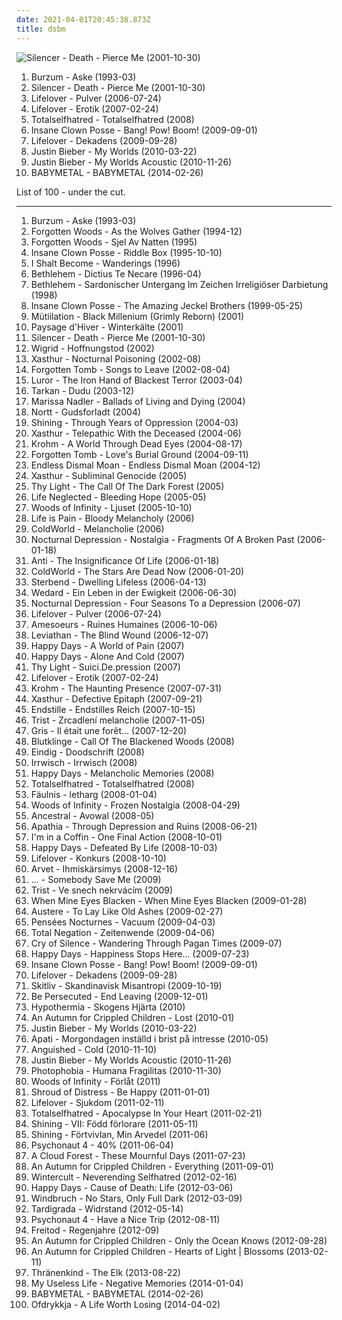 ```yaml
---
date: 2021-04-01T20:45:38.873Z
title: dsbm
---
```

![Silencer - Death - Pierce Me (2001-10-30)](http://coverartarchive.org/release/ba6b23a4-01e1-4f26-ba66-8dc59cf9f0c8/20616059112-500.jpg "Silencer - Death - Pierce Me (2001-10-30)")
<ol class="albums">
<li data-cover="http://coverartarchive.org/release/9642f427-dc28-4c06-81f3-0a4ef7c4de62/3763374815-500.jpg" data-tags="black metal" role="button">Burzum - Aske (1993-03)</li>
<li data-cover="http://coverartarchive.org/release/ba6b23a4-01e1-4f26-ba66-8dc59cf9f0c8/20616059112-500.jpg" data-tags="suicidal black metal, black metal, depressive black metal" role="button">Silencer - Death - Pierce Me (2001-10-30)</li>
<li data-cover="http://coverartarchive.org/release/267aaf45-66c8-3b02-af27-63ea455e208f/5247875054-500.jpg" data-tags="black metal, depressive black metal, depressive rock, metal" role="button">Lifelover - Pulver (2006-07-24)</li>
<li data-cover="http://coverartarchive.org/release/eddac426-6a41-4f99-9388-57f5f95d7e1d/1061800706-500.jpg" data-tags="depressive rock, depressive black metal, black metal, metal" role="button">Lifelover - Erotik (2007-02-24)</li>
<li data-cover="https://img.discogs.com/PPzS5vxma0DIfuTXNTlIFpSDUHI=/fit-in/400x400/filters:strip_icc():format(jpeg):mode_rgb():quality(90)/discogs-images/R-2786836-1301938676.jpeg.jpg" data-tags="black metal, depressive black metal" role="button">Totalselfhatred - Totalselfhatred (2008)</li>
<li data-cover="http://coverartarchive.org/release/7aa2faf0-993a-45b6-b513-afcb5f40f5d5/1621608060-500.jpg" data-tags="2009, goregrind, deathcore, brutal death metal, nsbm, deathgrind, brutal deathcore, national socialist black metal, moshcore" role="button">Insane Clown Posse - Bang! Pow! Boom! (2009-09-01)</li>
<li data-cover="http://coverartarchive.org/release/a2d2fd6f-9306-42b7-9708-e4572dfa5a72/1061891778-500.jpg" data-tags="depressive black metal" role="button">Lifelover - Dekadens (2009-09-28)</li>
<li data-cover="http://coverartarchive.org/release/6bfba6d5-71fc-454b-b3a0-63632a1459fa/20855090957-500.jpg" data-tags="totec radio, justin bieber, goregrind, justin bieber my worlds" role="button">Justin Bieber - My Worlds (2010-03-22)</li>
<li data-cover="http://coverartarchive.org/release/d9206472-5d0c-4617-a1d3-75466a346934/15444150049-500.jpg" data-tags="totec radio, justin bieber" role="button">Justin Bieber - My Worlds Acoustic (2010-11-26)</li>
<li data-cover="http://coverartarchive.org/release/e5c0f2cc-692c-46e2-af7d-4404c95e1550/6434003625-500.jpg" data-tags="2014" role="button">BABYMETAL - BABYMETAL (2014-02-26)</li>
</ol>
List of 100 - under the cut.
<!-- more -->

_________________

<ol class="albums">
<li data-cover="http://coverartarchive.org/release/9642f427-dc28-4c06-81f3-0a4ef7c4de62/3763374815-500.jpg" data-tags="black metal" role="button">
Burzum - Aske (1993-03)
</li>
<li data-cover="http://coverartarchive.org/release/46424e1a-57d9-42fb-b48b-f42ac7dc05f9/5448127715-500.jpg" data-tags="black metal, depressive black metal, true norwegian black metal" role="button">
Forgotten Woods - As the Wolves Gather (1994-12)
</li>
<li data-cover="https://img.discogs.com/66GGe-KrMcKaSsfa05q4O4gQzrc=/fit-in/600x874/filters:strip_icc():format(jpeg):mode_rgb():quality(90)/discogs-images/R-8754674-1531835403-4144.jpeg.jpg" data-tags="black metal" role="button">
Forgotten Woods - Sjel Av Natten (1995)
</li>
<li data-cover="http://coverartarchive.org/release/773b1e1e-3fe6-4e8f-a5e4-117d45dd2d06/27358258265-500.jpg" data-tags="1995, detroit" role="button">
Insane Clown Posse - Riddle Box (1995-10-10)
</li>
<li data-cover="http://coverartarchive.org/release/da82d909-87f8-498e-a19d-715ec3942506/9995860894-500.jpg" data-tags="black metal" role="button">
I Shalt Become - Wanderings (1996)
</li>
<li data-cover="https://via.placeholder.com/450" data-tags="black metal, dark metal" role="button">
Bethlehem - Dictius Te Necare (1996-04)
</li>
<li data-cover="http://coverartarchive.org/release/b4adc5b1-57f0-4cce-810c-2e395d53257d/10372216202-500.jpg" data-tags="black metal" role="button">
Bethlehem - Sardonischer Untergang Im Zeichen Irreligiöser Darbietung (1998)
</li>
<li data-cover="http://coverartarchive.org/release/4376e2ea-7b73-32a7-b99a-2e76f21498c2/28063954531-500.jpg" data-tags="juggalo, hip-hop" role="button">
Insane Clown Posse - The Amazing Jeckel Brothers (1999-05-25)
</li>
<li data-cover="http://coverartarchive.org/release/547942f0-1a13-440a-b38c-2c2652f8c564/9187924297-500.jpg" data-tags="black metal, les legions noires" role="button">
Mütiilation - Black Millenium (Grimly Reborn) (2001)
</li>
<li data-cover="http://coverartarchive.org/release/ae1a0e77-5977-45f1-9557-634820859899/2708262058-500.jpg" data-tags="atmospheric black metal, ambient" role="button">
Paysage d'Hiver - Winterkälte (2001)
</li>
<li data-cover="http://coverartarchive.org/release/ba6b23a4-01e1-4f26-ba66-8dc59cf9f0c8/20616059112-500.jpg" data-tags="suicidal black metal, black metal, depressive black metal" role="button">
Silencer - Death - Pierce Me (2001-10-30)
</li>
<li data-cover="http://coverartarchive.org/release/88bd3362-2d58-416d-957c-2c7c5fad95ca/2728104862-500.jpg" data-tags="black metal" role="button">
Wigrid - Hoffnungstod (2002)
</li>
<li data-cover="http://coverartarchive.org/release/aac39768-cf0e-40e8-987a-a0afdf6cce4d/1644186662-500.jpg" data-tags="black metal" role="button">
Xasthur - Nocturnal Poisoning (2002-08)
</li>
<li data-cover="https://img.discogs.com/_nhOTZTclsomWTCRVv2VpYGGha4=/fit-in/340x340/filters:strip_icc():format(jpeg):mode_rgb():quality(90)/discogs-images/R-681273-1147069300.jpeg.jpg" data-tags="depressive black metal, suicidal black metal, black metal, black doom metal" role="button">
Forgotten Tomb - Songs to Leave (2002-08-04)
</li>
<li data-cover="http://coverartarchive.org/release/9398f7be-b844-445d-b20f-940f362788a0/2696004207-500.jpg" data-tags="black metal, depressive black metal" role="button">
Luror - The Iron Hand of Blackest Terror (2003-04)
</li>
<li data-cover="https://img.discogs.com/Hx2z0NItvsNkVQThKzoP0svvhcE=/fit-in/600x531/filters:strip_icc():format(jpeg):mode_rgb():quality(90)/discogs-images/R-9280126-1510163722-7447.jpeg.jpg" data-tags="dudu, tarkan" role="button">
Tarkan - Dudu (2003-12)
</li>
<li data-cover="http://coverartarchive.org/release/bc2e6f32-2f93-41e7-8930-6485122e7052/3020431710-500.jpg" data-tags="folk" role="button">
Marissa Nadler - Ballads of Living and Dying (2004)
</li>
<li data-cover="http://coverartarchive.org/release/2e65786e-dc3f-400a-a2b7-4a6ba27b191a/1290349113-500.jpg" data-tags="black metal, funeral doom metal, doom metal" role="button">
Nortt - Gudsforladt (2004)
</li>
<li data-cover="http://coverartarchive.org/release/6f914ae1-6c0c-4e85-9c75-2826f1acef8b/24346761848-500.jpg" data-tags="black metal, soundtrack for my suicide" role="button">
Shining - Through Years of Oppression (2004-03)
</li>
<li data-cover="http://coverartarchive.org/release/bb36ae6a-88dd-45d7-8e3f-46706708d220/1644198280-500.jpg" data-tags="black metal" role="button">
Xasthur - Telepathic With the Deceased (2004-06)
</li>
<li data-cover="http://coverartarchive.org/release/4cdb0d3c-a3f9-474e-b6eb-7c934dea634e/5910625567-500.jpg" data-tags="black metal, suicidal black metal" role="button">
Krohm - A World Through Dead Eyes (2004-08-17)
</li>
<li data-cover="http://coverartarchive.org/release/023a4c15-1f1f-484e-b05d-556a534c8e84/2672261218-500.jpg" data-tags="suicidal black metal, depressive black metal, black metal" role="button">
Forgotten Tomb - Love's Burial Ground (2004-09-11)
</li>
<li data-cover="http://coverartarchive.org/release/2bdc3ee4-4461-41b9-bfe8-80d1370ac7f7/15104130412-500.jpg" data-tags="black metal" role="button">
Endless Dismal Moan - Endless Dismal Moan (2004-12)
</li>
<li data-cover="https://img.discogs.com/zYzSlu-53lnn9xPIyOvZgsfYu58=/fit-in/600x598/filters:strip_icc():format(jpeg):mode_rgb():quality(90)/discogs-images/R-5303115-1390056894-5347.jpeg.jpg" data-tags="black metal, depressive black metal" role="button">
Xasthur - Subliminal Genocide (2005)
</li>
<li data-cover="https://img.discogs.com/U-LHwE1sISCa4W7J_T2dDYMiCoI=/fit-in/420x640/filters:strip_icc():format(jpeg):mode_rgb():quality(90)/discogs-images/R-11775077-1522166177-7844.jpeg.jpg" data-tags="black metal, melodic black metal, depressive black metal, dsbm, depressive suicidal black metal" role="button">
Thy Light - The Call Of The Dark Forest (2005)
</li>
<li data-cover="https://img.discogs.com/FiLAGVb1Z1ptZWQD0yBz_2YrLfg=/fit-in/179x286/filters:strip_icc():format(jpeg):mode_rgb():quality(90)/discogs-images/R-3541570-1334518765.jpeg.jpg" data-tags="black metal, depressive black metal, dsbm" role="button">
Life Neglected - Bleeding Hope (2005-05)
</li>
<li data-cover="https://img.discogs.com/zvAFtFmy_e_YQYTVv4ZpCmMupqI=/fit-in/444x444/filters:strip_icc():format(jpeg):mode_rgb():quality(90)/discogs-images/R-900364-1358775541-5248.jpeg.jpg" data-tags="depressive black metal, dsbm, swedish black metal, worst ever, excellent streamability, free complete album to check out" role="button">
Woods of Infinity - Ljuset (2005-10-10)
</li>
<li data-cover="https://img.discogs.com/SliWxj2iy8Y5n12XU_grxv7piKE=/fit-in/476x480/filters:strip_icc():format(jpeg):mode_rgb():quality(90)/discogs-images/R-2697568-1297007420.jpeg.jpg" data-tags="depressive black metal" role="button">
Life is Pain - Bloody Melancholy (2006)
</li>
<li data-cover="http://coverartarchive.org/release/f5fb1cf8-e46f-4a68-91f0-7efee60e6784/16794185008-500.jpg" data-tags="black metal" role="button">
ColdWorld - Melancholie (2006)
</li>
<li data-cover="http://coverartarchive.org/release/b711b3f6-d123-47df-88c0-94b72f92d44e/21369554675-500.jpg" data-tags="black metal" role="button">
Nocturnal Depression - Nostalgia - Fragments Of A Broken Past (2006-01-18)
</li>
<li data-cover="http://coverartarchive.org/release/c9ac485b-23bf-4a27-9e10-c6183e99632d/2430542448-500.jpg" data-tags="black metal" role="button">
Anti - The Insignificance Of Life (2006-01-18)
</li>
<li data-cover="http://coverartarchive.org/release/bca39192-4462-432b-b74f-3ad89468d708/2676421199-500.jpg" data-tags="black metal, depressive black metal" role="button">
ColdWorld - The Stars Are Dead Now (2006-01-20)
</li>
<li data-cover="https://img.discogs.com/5k4-OBtUHeyJ8bAJw97g3BQvSos=/fit-in/600x917/filters:strip_icc():format(jpeg):mode_rgb():quality(90)/discogs-images/R-2713819-1592821106-3416.jpeg.jpg" data-tags="black metal, depressive black metal" role="button">
Sterbend - Dwelling Lifeless (2006-04-13)
</li>
<li data-cover="https://img.discogs.com/27mlJX9j392klcCSKybNI1-EdW8=/fit-in/600x453/filters:strip_icc():format(jpeg):mode_rgb():quality(90)/discogs-images/R-1952843-1254678970.jpeg.jpg" data-tags="2008, dsbm" role="button">
Wedard - Ein Leben in der Ewigkeit (2006-06-30)
</li>
<li data-cover="http://coverartarchive.org/release/97ea9e3a-f6fe-4e08-837d-cc3e6425158f/1086922512-500.jpg" data-tags="depressive black metal" role="button">
Nocturnal Depression - Four Seasons To a Depression (2006-07)
</li>
<li data-cover="http://coverartarchive.org/release/267aaf45-66c8-3b02-af27-63ea455e208f/5247875054-500.jpg" data-tags="black metal, depressive black metal, depressive rock, metal" role="button">
Lifelover - Pulver (2006-07-24)
</li>
<li data-cover="http://coverartarchive.org/release/3ff161d1-8512-4a01-8f54-7972761a8ef7/2461378555-500.jpg" data-tags="post-punk, black metal, shoegaze" role="button">
Amesoeurs - Ruines Humaines (2006-10-06)
</li>
<li data-cover="http://coverartarchive.org/release/d071c373-bf9b-423e-b67b-dd3f18515da0/26266848549-500.jpg" data-tags="black metal" role="button">
Leviathan - The Blind Wound (2006-12-07)
</li>
<li data-cover="https://img.discogs.com/K0XauL3trsEH4sfbzdvCoKSbddY=/fit-in/165x165/filters:strip_icc():format(jpeg):mode_rgb():quality(90)/discogs-images/R-2823841-1302669746.jpeg.jpg" data-tags="black metal, dsbm, hipster, burzum, depressive suicidal black metal, posluchac, songs to play after you sit for an hour waiting for a bus, hipsturd" role="button">
Happy Days - A World of Pain (2007)
</li>
<li data-cover="https://img.discogs.com/K0XauL3trsEH4sfbzdvCoKSbddY=/fit-in/165x165/filters:strip_icc():format(jpeg):mode_rgb():quality(90)/discogs-images/R-2823841-1302669746.jpeg.jpg" data-tags="black metal, usa, demo, suicidal black metal, depressive black metal, dsbm, usa black metal" role="button">
Happy Days - Alone And Cold (2007)
</li>
<li data-cover="http://coverartarchive.org/release/acd2c865-d6c2-44c4-ad3f-d3428cdb168d/1229282462-500.jpg" data-tags="black metal, depressive black metal" role="button">
Thy Light - Suici.De.pression (2007)
</li>
<li data-cover="http://coverartarchive.org/release/eddac426-6a41-4f99-9388-57f5f95d7e1d/1061800706-500.jpg" data-tags="depressive rock, depressive black metal, black metal, metal" role="button">
Lifelover - Erotik (2007-02-24)
</li>
<li data-cover="http://coverartarchive.org/release/2145b33a-d35e-464a-86bc-87ee28cfb51d/5733055713-500.jpg" data-tags="black metal" role="button">
Krohm - The Haunting Presence (2007-07-31)
</li>
<li data-cover="http://coverartarchive.org/release/218cbcd1-697b-47b2-98dd-860f6999056c/1644089497-500.jpg" data-tags="black metal, depressive black metal" role="button">
Xasthur - Defective Epitaph (2007-09-21)
</li>
<li data-cover="https://img.discogs.com/_F0-dljHgLQaC7lGawA9KJFgBU0=/fit-in/400x400/filters:strip_icc():format(jpeg):mode_rgb():quality(90)/discogs-images/R-8040299-1453994270-3502.jpeg.jpg" data-tags="black metal" role="button">
Endstille - Endstilles Reich (2007-10-15)
</li>
<li data-cover="https://img.discogs.com/_r2JKhHTe8oqQ5FSjtqZRQWo1bI=/fit-in/243x150/filters:strip_icc():format(jpeg):mode_rgb():quality(90)/discogs-images/R-1557068-1228174720.jpeg.jpg" data-tags="black metal, depressive black metal, dsbm" role="button">
Trist - Zrcadlení melancholie (2007-11-05)
</li>
<li data-cover="http://coverartarchive.org/release/2ac4ef33-2961-461e-b4ed-7ef5f5c916a9/1462657570-500.jpg" data-tags="depressive black metal" role="button">
Gris - Il était une forêt... (2007-12-20)
</li>
<li data-cover="http://coverartarchive.org/release/7e7503f1-439d-4d41-962c-22c3c0fc0b72/954465440-500.jpg" data-tags="atmospheric black metal, black metal" role="button">
Blutklinge - Call Of The Blackened Woods (2008)
</li>
<li data-cover="https://img.discogs.com/PYAqluu2kIWqPkTDPvKHTQdy97A=/fit-in/224x300/filters:strip_icc():format(jpeg):mode_rgb():quality(90)/discogs-images/R-5365179-1391575138-6325.jpeg.jpg" data-tags="black metal, dsbm, depressive suicidal black metal" role="button">
Eindig - Doodschrift (2008)
</li>
<li data-cover="http://coverartarchive.org/release/53f8f713-3280-38fb-aaba-03c8b84db333/2693088052-500.jpg" data-tags="ambient black metal, atmospheric black metal, depressive black metal, dsbm, atmospheric blackmetal" role="button">
Irrwisch - Irrwisch (2008)
</li>
<li data-cover="http://coverartarchive.org/release/70240b0b-a669-48a1-8ab0-671328e8dcb3/22458063533-500.jpg" data-tags="depressive black metal, dsbm, known albums" role="button">
Happy Days - Melancholic Memories (2008)
</li>
<li data-cover="https://img.discogs.com/PPzS5vxma0DIfuTXNTlIFpSDUHI=/fit-in/400x400/filters:strip_icc():format(jpeg):mode_rgb():quality(90)/discogs-images/R-2786836-1301938676.jpeg.jpg" data-tags="black metal, depressive black metal" role="button">
Totalselfhatred - Totalselfhatred (2008)
</li>
<li data-cover="https://img.discogs.com/5fWWG9EFePVKzcvM-uiOVMXdeXw=/fit-in/530x640/filters:strip_icc():format(jpeg):mode_rgb():quality(90)/discogs-images/R-3971708-1350980096-6560.jpeg.jpg" data-tags="black metal, depressive black metal" role="button">
Fäulnis - letharg (2008-01-04)
</li>
<li data-cover="https://img.discogs.com/KoZ-E3U3U96KO3t6mvxdBJKgSsM=/fit-in/600x600/filters:strip_icc():format(jpeg):mode_rgb():quality(90)/discogs-images/R-11152274-1510826039-7719.jpeg.jpg" data-tags="black metal, dsbm" role="button">
Woods of Infinity - Frozen Nostalgia (2008-04-29)
</li>
<li data-cover="https://img.discogs.com/e7ttGfnXuaUfgtuxowMTRn01yCA=/fit-in/600x600/filters:strip_icc():format(jpeg):mode_rgb():quality(90)/discogs-images/R-15515149-1592831820-2706.jpeg.jpg" data-tags="black metal, dsbm, pirata black terror metal, terror death black brasil" role="button">
Ancestral - Avowal (2008-05)
</li>
<li data-cover="http://coverartarchive.org/release/96c81c41-79e8-4060-a1a9-724d7323de00/936888254-500.jpg" data-tags="depressive black metal" role="button">
Apathia - Through Depression and Ruins (2008-06-21)
</li>
<li data-cover="https://img.discogs.com/hPKtuow48bYwcqw9lBxWzSt6qik=/fit-in/600x600/filters:strip_icc():format(jpeg):mode_rgb():quality(90)/discogs-images/R-9881961-1487884810-1595.jpeg.jpg" data-tags="black metal, metal, depressive black metal, dsbm" role="button">
I'm in a Coffin - One Final Action (2008-10-01)
</li>
<li data-cover="http://coverartarchive.org/release/408dc29f-6733-49ee-ba16-1868042c83cc/22458074898-500.jpg" data-tags="black metal" role="button">
Happy Days - Defeated By Life (2008-10-03)
</li>
<li data-cover="http://coverartarchive.org/release/70140bf8-220e-460b-a2a8-a53beae826b9/1061833576-500.jpg" data-tags="black metal, depressive black metal" role="button">
Lifelover - Konkurs (2008-10-10)
</li>
<li data-cover="https://img.discogs.com/iwSvsNoVk3HRYMzjD23RMUSj328=/fit-in/600x600/filters:strip_icc():format(jpeg):mode_rgb():quality(90)/discogs-images/R-1580689-1230479328.jpeg.jpg" data-tags="depressive black metal, dsbm, finnish black metal, creamed my pants" role="button">
Arvet - Ihmiskärsimys (2008-12-16)
</li>
<li data-cover="https://via.placeholder.com/450" data-tags="black metal, suicidal black metal, depressive black metal, dsbm, depressive suicidal black metal" role="button">
... - Somebody Save Me (2009)
</li>
<li data-cover="https://img.discogs.com/_r2JKhHTe8oqQ5FSjtqZRQWo1bI=/fit-in/243x150/filters:strip_icc():format(jpeg):mode_rgb():quality(90)/discogs-images/R-1557068-1228174720.jpeg.jpg" data-tags="depressive black metal" role="button">
Trist - Ve snech nekrvácím (2009)
</li>
<li data-cover="http://coverartarchive.org/release/6f40f9fe-fda4-425c-b53a-f3e1906f59aa/1465622415-500.jpg" data-tags="depressive black metal" role="button">
When Mine Eyes Blacken - When Mine Eyes Blacken (2009-01-28)
</li>
<li data-cover="http://coverartarchive.org/release/92c34ee4-6b01-44e8-b63f-00197cf20ef5/952615466-500.jpg" data-tags="depressive black metal, black metal, atmospheric black metal" role="button">
Austere - To Lay Like Old Ashes (2009-02-27)
</li>
<li data-cover="http://coverartarchive.org/release/9c3df1a3-c47e-43d5-a582-2f56fd601e44/2712493028-500.jpg" data-tags="black metal" role="button">
Pensées Nocturnes - Vacuum (2009-04-03)
</li>
<li data-cover="https://img.discogs.com/jEEBjpEpSU_5awyAQk4NLlDH448=/fit-in/387x342/filters:strip_icc():format(jpeg):mode_rgb():quality(90)/discogs-images/R-2954235-1308931677.jpeg.jpg" data-tags="atmospheric black metal, dsbm, cut yourself" role="button">
Total Negation - Zeitenwende (2009-04-06)
</li>
<li data-cover="http://coverartarchive.org/release/417d9c48-5630-46b5-926a-cc3a542b39b4/1644060879-500.jpg" data-tags="10 of 10 stars, dsbm, pure tragedy, depressive elite, hellenic depressive elite, hellenic drama" role="button">
Cry of Silence - Wandering Through Pagan Times (2009-07)
</li>
<li data-cover="http://coverartarchive.org/release/bf704779-a827-4fa1-935e-fef4dde5f549/22458050835-500.jpg" data-tags="black metal, depressive rock, depressive black metal, dsbm" role="button">
Happy Days - Happiness Stops Here... (2009-07-23)
</li>
<li data-cover="http://coverartarchive.org/release/7aa2faf0-993a-45b6-b513-afcb5f40f5d5/1621608060-500.jpg" data-tags="2009, goregrind, deathcore, brutal death metal, nsbm, deathgrind, brutal deathcore, national socialist black metal, moshcore" role="button">
Insane Clown Posse - Bang! Pow! Boom! (2009-09-01)
</li>
<li data-cover="http://coverartarchive.org/release/a2d2fd6f-9306-42b7-9708-e4572dfa5a72/1061891778-500.jpg" data-tags="depressive black metal" role="button">
Lifelover - Dekadens (2009-09-28)
</li>
<li data-cover="https://img.discogs.com/E5-eDpGc1TSdvpW5yoBHSx3uxbw=/fit-in/600x637/filters:strip_icc():format(jpeg):mode_rgb():quality(90)/discogs-images/R-1168512-1200084518.jpeg.jpg" data-tags="black metal, doom metal" role="button">
Skitliv - Skandinavisk Misantropi (2009-10-19)
</li>
<li data-cover="https://img.discogs.com/8RDEdFKukNZUjbWU1hgu7r3et74=/fit-in/249x214/filters:strip_icc():format(jpeg):mode_rgb():quality(90)/discogs-images/R-7357935-1439723118-2551.jpeg.jpg" data-tags="black metal, atmospheric black metal, depressive black metal, dsbm, depressive suicidal black metal" role="button">
Be Persecuted - End Leaving (2009-12-01)
</li>
<li data-cover="https://img.discogs.com/Pw0o_Bt5btLxg0W_GnS5-3NACAQ=/fit-in/480x480/filters:strip_icc():format(jpeg):mode_rgb():quality(90)/discogs-images/R-4004891-1364130551-1704.jpeg.jpg" data-tags="dsbm" role="button">
Hypothermia - Skogens Hjärta (2010)
</li>
<li data-cover="http://coverartarchive.org/release/041f63fd-a654-4b4a-9db2-27b39a428dcb/8160723658-500.jpg" data-tags="blackgaze, black metal, atmospheric black metal" role="button">
An Autumn for Crippled Children - Lost (2010-01)
</li>
<li data-cover="http://coverartarchive.org/release/6bfba6d5-71fc-454b-b3a0-63632a1459fa/20855090957-500.jpg" data-tags="totec radio, justin bieber, goregrind, justin bieber my worlds" role="button">
Justin Bieber - My Worlds (2010-03-22)
</li>
<li data-cover="https://img.discogs.com/fU_elPoMAqSP37xq2c35Ewz9g_E=/fit-in/572x568/filters:strip_icc():format(jpeg):mode_rgb():quality(90)/discogs-images/R-2516075-1288270480.jpeg.jpg" data-tags="depressive black metal, depressive rock, post-black metal" role="button">
Apati - Morgondagen inställd i brist på intresse (2010-05)
</li>
<li data-cover="http://coverartarchive.org/release/15f367ba-fc46-4cff-a9bb-6202972f1a5b/9762106383-500.jpg" data-tags="black metal, finnish black metal" role="button">
Anguished - Cold (2010-11-10)
</li>
<li data-cover="http://coverartarchive.org/release/d9206472-5d0c-4617-a1d3-75466a346934/15444150049-500.jpg" data-tags="totec radio, justin bieber" role="button">
Justin Bieber - My Worlds Acoustic (2010-11-26)
</li>
<li data-cover="http://coverartarchive.org/release/5f34173c-16e5-4d05-b6a6-fe0ff7456d4d/2501261681-500.jpg" data-tags="black metal, depressive black metal, dsbm, depressive suicidal black metal, favorite bm" role="button">
Photophobia - Humana Fragilitas (2010-11-30)
</li>
<li data-cover="https://img.discogs.com/zvAFtFmy_e_YQYTVv4ZpCmMupqI=/fit-in/444x444/filters:strip_icc():format(jpeg):mode_rgb():quality(90)/discogs-images/R-900364-1358775541-5248.jpeg.jpg" data-tags="black metal, swedish, funk metal, funk, funky, funk rock, dsbm, swedish black metal, true funk metal, trve funk metal, fucking great funk metal" role="button">
Woods of Infinity - Förlåt (2011)
</li>
<li data-cover="http://coverartarchive.org/release/80e40eaa-142f-44d9-b7db-c112caa63cf1/2275047821-500.jpg" data-tags="depressive black metal" role="button">
Shroud of Distress - Be Happy (2011-01-01)
</li>
<li data-cover="http://coverartarchive.org/release/10671a41-51e6-4574-9eed-2574b68bff16/1061855743-500.jpg" data-tags="black metal, depressive black metal" role="button">
Lifelover - Sjukdom (2011-02-11)
</li>
<li data-cover="http://coverartarchive.org/release/29134711-fd9c-44b0-a738-41b922f5be6c/1465495232-500.jpg" data-tags="2011, black metal" role="button">
Totalselfhatred - Apocalypse In Your Heart (2011-02-21)
</li>
<li data-cover="http://coverartarchive.org/release/14536c9a-c607-4e4e-9cfd-7e591a2cefe3/21671906975-500.jpg" data-tags="black metal" role="button">
Shining - VII: Född förlorare (2011-05-11)
</li>
<li data-cover="http://coverartarchive.org/release/30cbf56e-8947-4bc2-b24a-62cd8b92b47e/4799664950-500.jpg" data-tags="black metal, ep, suicidal black metal, depressive black metal, dsbm, depressive suicidal black metal" role="button">
Shining - Förtvivlan, Min Arvedel (2011-06)
</li>
<li data-cover="http://coverartarchive.org/release/d6e6be74-b7a4-4982-955a-d3361885541c/1465441105-500.jpg" data-tags="black metal, dsbm, depressive suicidal black metal, post-black metal" role="button">
Psychonaut 4 - 40% (2011-06-04)
</li>
<li data-cover="http://coverartarchive.org/release/4e7e3ccd-9aee-41dd-a325-6cb4cd4b0c7f/927197817-500.jpg" data-tags="atmospheric black metal, dsbm" role="button">
A Cloud Forest - These Mournful Days (2011-07-23)
</li>
<li data-cover="http://coverartarchive.org/release/42f84603-8908-4c5f-b6ad-11a3a18dcb49/8160758525-500.jpg" data-tags="blackgaze, atmospheric black metal, black metal" role="button">
An Autumn for Crippled Children - Everything (2011-09-01)
</li>
<li data-cover="http://coverartarchive.org/release/4d180ea4-b84f-47d3-bed6-3aa248f3dccf/1933074975-500.jpg" data-tags="black metal, russian, russian metal, ambient black metal, atmospheric black metal, suicidal black metal, depressive black metal, dsbm, depressive, russian black metal, russian depressive black metal" role="button">
Wintercult - Neverending Selfhatred (2012-02-16)
</li>
<li data-cover="https://img.discogs.com/K0XauL3trsEH4sfbzdvCoKSbddY=/fit-in/165x165/filters:strip_icc():format(jpeg):mode_rgb():quality(90)/discogs-images/R-2823841-1302669746.jpeg.jpg" data-tags="black metal, depressive black metal" role="button">
Happy Days - Cause of Death: Life (2012-03-06)
</li>
<li data-cover="http://coverartarchive.org/release/dc405478-0e19-4105-ab85-832802e83d48/5247770187-500.jpg" data-tags="post-rock, atmospheric black metal" role="button">
Windbruch - No Stars, Only Full Dark (2012-03-09)
</li>
<li data-cover="http://coverartarchive.org/release/211d5792-ca4a-4c00-ad4d-e9adda673613/1972448640-500.jpg" data-tags="black metal, atmospheric black metal, depressive black metal" role="button">
Tardigrada - Widrstand (2012-05-14)
</li>
<li data-cover="http://coverartarchive.org/release/a3015b31-3b62-4ffa-9184-9fb7bfd39660/2458050739-500.jpg" data-tags="black metal" role="button">
Psychonaut 4 - Have a Nice Trip (2012-08-11)
</li>
<li data-cover="http://coverartarchive.org/release/fef62140-957f-4160-96b3-07c4cea9f531/2433278825-500.jpg" data-tags="black metal, depressive rock, post-black metal" role="button">
Freitod - Regenjahre (2012-09)
</li>
<li data-cover="http://coverartarchive.org/release/2685f43e-0e4c-4978-bb72-7a38ea4d485a/8160740699-500.jpg" data-tags="atmospheric black metal, black metal, blackgaze" role="button">
An Autumn for Crippled Children - Only the Ocean Knows (2012-09-28)
</li>
<li data-cover="http://coverartarchive.org/release/fcb73f6b-c640-4e3b-be21-153ae1d2e89f/10108979133-500.jpg" data-tags="shoegaze, blackgaze" role="button">
An Autumn for Crippled Children - Hearts of Light | Blossoms (2013-02-11)
</li>
<li data-cover="https://img.discogs.com/tzeD9_8QLM8u3CAt0f_sBBBMT8E=/fit-in/600x590/filters:strip_icc():format(jpeg):mode_rgb():quality(90)/discogs-images/R-8530493-1566829774-4686.jpeg.jpg" data-tags="blackgaze" role="button">
Thränenkind - The Elk (2013-08-22)
</li>
<li data-cover="http://coverartarchive.org/release/6c3b778d-7372-491e-a73f-21136db65bf7/18285645023-500.jpg" data-tags="black metal" role="button">
My Useless Life - Negative Memories (2014-01-04)
</li>
<li data-cover="http://coverartarchive.org/release/e5c0f2cc-692c-46e2-af7d-4404c95e1550/6434003625-500.jpg" data-tags="2014" role="button">
BABYMETAL - BABYMETAL (2014-02-26)
</li>
<li data-cover="https://img.discogs.com/YwxazMe6-iUAvW97q9W2Ziupv1Q=/fit-in/510x502/filters:strip_icc():format(jpeg):mode_rgb():quality(90)/discogs-images/R-14534682-1576527234-8323.jpeg.jpg" data-tags="black metal, depressive rock, dsbm" role="button">
Ofdrykkja - A Life Worth Losing (2014-04-02)
</li>
</ol>